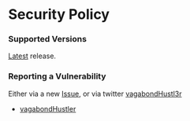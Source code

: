 # Security Policy

### Supported Versions

[Latest](https://github.com/vagabondHustler/SubSearch/releases/latest) release.

### Reporting a Vulnerability

Either via a new [Issue](https://github.com/vagabondHustler/SubSearch/pulls), or via twitter [vagabondHustl3r](https://twitter.com/vagabondHustl3r)

- [vagabondHustler](https://github.com/vagabondHustler)
